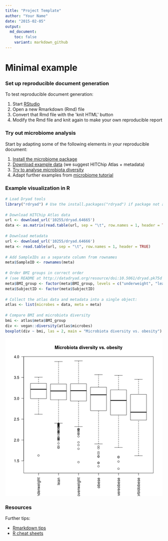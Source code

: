 ```yaml
---
title: "Project Template"
author: "Your Name"
date: "2015-02-05"
output:
  md_document:
    toc: false
    variant: markdown_github
---
```

<!--
  %\VignetteEngine{knitr::rmarkdown}
  %\VignetteIndexEntry{Project Template}
  %\usepackage[utf8]{inputenc}
-->


Minimal example
===========

### Set up reproducible document generation

To test reproducible document generation:

 1. Start [RStudio](http://www.rstudio.com/)
 1. Open a new Rmarkdown (Rmd) file 
 1. Convert that Rmd file with the 'knit HTML' button
 1. Modify the Rmd file and knit again to make your own reproducible report


### Try out microbiome analysis

Start by adapting some of the following elements in your reproducible document:

 1. [Install the microbiome package](Installation.Rmd)
 1. [Download example data](Data.Rmd) (we suggest HITChip Atlas + metadata)
 1. [Try to analyse microbiota diversity](Diversity.Rmd)
 1. Adapt further examples from [microbiome tutorial](https://github.com/microbiome/microbiome/blob/master/vignettes/vignette.md)

### Example visualization in R



```r
# Load Dryad tools
library("rdryad") # Use the install.packages("rdryad") if package not available

# Download HITChip Atlas data
url <- download_url('10255/dryad.64665')
data <- as.matrix(read.table(url, sep = "\t", row.names = 1, header = TRUE))

# Download metadata
url <- download_url('10255/dryad.64666')
meta <- read.table(url, sep = "\t", row.names = 1, header = TRUE)

# Add SampleIDs as a separate column from rownames
meta$SampleID <- rownames(meta)

# Order BMI groups in correct order
# (see README at http://datadryad.org/resource/doi:10.5061/dryad.pk75d for details)
meta$BMI_group <- factor(meta$BMI_group, levels = c("underweight", "lean", "overweight", "obese", "severeobese", "morbidobese"))
meta$SubjectID <- factor(meta$SubjectID)

# Collect the atlas data and metadata into a single object:
atlas <- list(microbes = data, meta = meta)

# Compare BMI and microbiota diversity
bmi <- atlas$meta$BMI_group
div <- vegan::diversity(atlas$microbes)
boxplot(div ~ bmi, las = 2, main = "Microbiota diversity vs. obesity")
```

![plot of chunk example](figure/example-1.png) 


### Resources

Further tips:

 * [Rmarkdown tips](http://rmarkdown.rstudio.com/)
 * [R cheat sheets](http://devcheatsheet.com/tag/r/)
